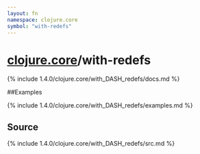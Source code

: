 ```yaml
---
layout: fn
namespace: clojure.core
symbol: "with-redefs"
---
```


# [clojure.core](../)/with-redefs

{% include 1.4.0/clojure.core/with_DASH_redefs/docs.md %}

##Examples

{% include 1.4.0/clojure.core/with_DASH_redefs/examples.md %}
## Source
{% include 1.4.0/clojure.core/with_DASH_redefs/src.md %}

